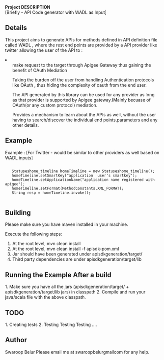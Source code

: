 <b>Project DESCRIPTION</b><br/>
[Briefly - API Code generator with WADL as Input]
<h2>Details</h2>


This project aims to generate APIs for methods defined in API definition file called WADL ,
where the rest end points are provided by a API provider like twitter allowing the user of the API to :
<li>
<ul>
make request to the target through Apigee Gateway thus gaining the benefit of OAuth Mediation
</ul>
<ul>
Taking the burden off the user from handling Authentication protocols like OAuth , thus hiding 
the complexity of oauth from the end user.
</ul>
<ul>
The API generated by this library can be used for any provider as long as that provider is supported
by Apigee gateway.(Mainly becuase of OAuth(or any custom protocol) mediation.
</ul>
<ul>
Provides a mechanism to learn about the APIs as well, without the user having to search/discover the 
individual end points,parameters and any other details.
</ul>
</li>

<h2>Example</h2>
Example : [For Twitter - would be similar to other providers as well based on WADL inputs]
<pre>
<code snippet>
   Statuseshome_timeline homeTimeline = new Statuseshome_timeline();
   homeTimeline.setSmartKey("application  user's smartkey");
   homeTimeline.setApplicationName("application name registered with apigee");
   homeTimeline.setFormat(MethodConstants.XML_FORMAT);
   String resp = homeTimeline.invoke();
</code snippet>
</pre>

<h2>Building</h2>
Please make sure you have maven installed in your machine.

Execute the following steps:
1. At the root level, mvn clean install
2. At the root level, mvn clean install -f apisdk-pom.xml
3. Jar should have been generated under apisdkgeneration/target/
4. Third party dependencies are under apisdkgeneration/target/lib

<h2>Running the Example After a build </h2>
1. Make sure you have all the jars (apisdkgeneration/target/ + apisdkgeneration/target/lib jars) in classpath
2. Compile and run your java/scala file with the above classpath.

<h2>TODO</h2>
1. Creating tests
2. Testing Testing Testing ....

<h2>Author</h2>
Swaroop Belur
Please email me at swaroop<DOT>belur<AT>gmail<DOT>com for any help.



